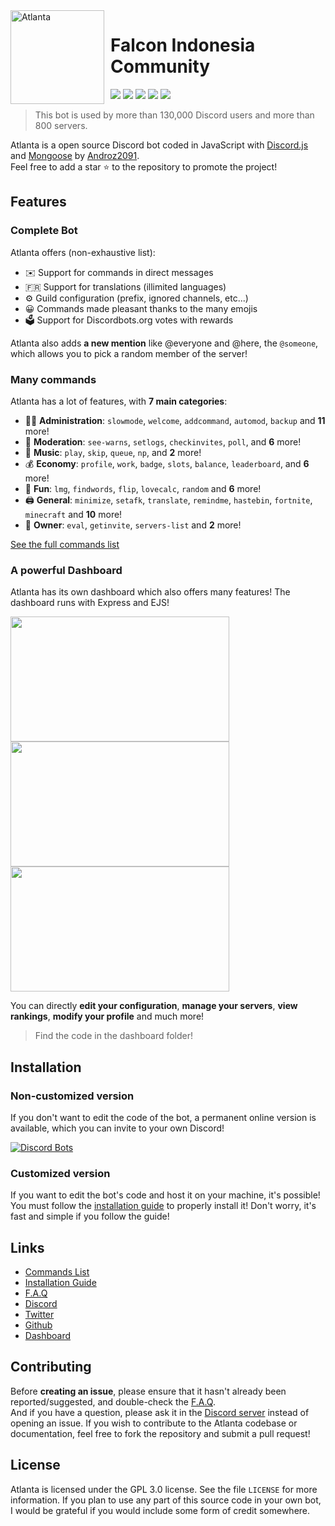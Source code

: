 <img width="150" height="150" align="left" style="float: left; margin: 0 10px 0 0;" alt="Atlanta" src="https://i.goopics.net/lEENx.png">

# Falcon Indonesia Community

[![](https://img.shields.io/discord/565048515357835264.svg?logo=discord&colorB=7289DA)](https://discord.atlanta-bot.fr)
[![](https://discordbots.org/api/widget/status/557445719892688897.svg)](https://discordbots.org/bot/557445719892688897)
[![](https://img.shields.io/badge/discord.js-v12.0.0--dev-blue.svg?logo=npm)](https://github.com/discordjs)
[![](https://img.shields.io/badge/patreon-donate-orange.svg)](https://www.patreon.com/androz2091)
[![](https://www.codefactor.io/repository/github/Androz2091/AtlantaBot/badge)](https://www.codefactor.io/repository/github/Androz2091/AtlantaBot)

> This bot is used by more than 130,000 Discord users and more than 800 servers.

Atlanta is a open source Discord bot coded in JavaScript with [Discord.js](https://discord.js.org) and [Mongoose](https://mongoosejs.com/docs/api.html) by [Androz2091](https://github.com/Androz2091).  
Feel free to add a star ⭐ to the repository to promote the project!

## Features

### Complete Bot

Atlanta offers (non-exhaustive list):

- ✉️ Support for commands in direct messages
- 🇫🇷 Support for translations (illimited languages)
- ⚙️ Guild configuration (prefix, ignored channels, etc...)
- 😀 Commands made pleasant thanks to the many emojis
- 🗳️ Support for Discordbots.org votes with rewards

Atlanta also adds **a new mention** like @everyone and @here, the `@someone`, which allows you to pick a random member of the server!

### Many commands

Atlanta has a lot of features, with **7 main categories**:

- 👩‍💼 **Administration**: `slowmode`, `welcome`, `addcommand`, `automod`, `backup` and **11** more!
- 🚓 **Moderation**: `see-warns`, `setlogs`, `checkinvites`, `poll`, and **6** more!
- 🎵 **Music**: `play`, `skip`, `queue`, `np`, and **2** more!
- 💰 **Economy**: `profile`, `work`, `badge`, `slots`, `balance`, `leaderboard`, and **6** more!
- 👻 **Fun**: `lmg`, `findwords`, `flip`, `lovecalc`, `random` and **6** more!
- 🖨️ **General**: `minimize`, `setafk`, `translate`, `remindme`, `hastebin`, `fortnite`, `minecraft` and **10** more!
- 👑 **Owner**: `eval`, `getinvite`, `servers-list` and **2** more!

[See the full commands list](https://www.atlanta-bot.fr/commands)

### A powerful Dashboard

Atlanta has its own dashboard which also offers many features! The dashboard runs with Express and EJS!

<img align="left" style="float: centrer; margin: 0 10px 0 0;" src="https://zupimages.net/up/19/31/c3ya.png" height="200" width="350"/>
<img align="center" style="float: left; margin: 0 10px 0 0;" src="https://zupimages.net/up/19/31/vnq5.png" height="200" width="350"/>
<img align="center" style="float: centrer; margin: 0 10px 0 0;" src="https://zupimages.net/up/19/31/htga.png" height="200" width="350"/>

You can directly **edit your configuration**, **manage your servers**, **view rankings**, **modify your profile** and much more!

> Find the code in the dashboard folder!

## Installation

### Non-customized version

If you don't want to edit the code of the bot, a permanent online version is available, which you can invite to your own Discord!

[![Discord Bots](https://discordbots.org/api/widget/557445719892688897.svg)](https://discordbots.org/bot/557445719892688897)

### Customized version

If you want to edit the bot's code and host it on your machine, it's possible!  
You must follow the [installation guide](https://www.atlanta-bot.fr/installation/) to properly install it! Don't worry, it's fast and simple if you follow the guide!

## Links

- [Commands List](https://www.atlanta-bot.fr/commands)
- [Installation Guide](https://www.atlanta-bot.fr/installation)
- [F.A.Q](https://www.atlanta-bot.fr/faq/)
- [Discord](https://discord.atlanta-bot.fr)
- [Twitter](https://twitter.com/AtlantaBot)
- [Github](https://github.com/Androz2091/AtlantaBot/)
- [Dashboard](https://dashboard.atlanta-bot.fr)

## Contributing

Before **creating an issue**, please ensure that it hasn't already been reported/suggested, and double-check the [F.A.Q](https://www.atlanta-bot.fr/faq).  
And if you have a question, please ask it in the [Discord server](https://discord.atlanta-bot.fr/) instead of opening an issue.
If you wish to contribute to the Atlanta codebase or documentation, feel free to fork the repository and submit a pull request!

## License

Atlanta is licensed under the GPL 3.0 license. See the file `LICENSE` for more information. If you plan to use any part of this source code in your own bot, I would be grateful if you would include some form of credit somewhere.
